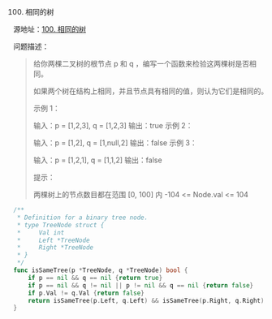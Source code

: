 100. 相同的树

源地址：[100. 相同的树](https://leetcode-cn.com/problems/same-tree/)

问题描述：

>给你两棵二叉树的根节点 p 和 q ，编写一个函数来检验这两棵树是否相同。
>
>如果两个树在结构上相同，并且节点具有相同的值，则认为它们是相同的。
>
> 
>
>示例 1：
>
>
>输入：p = [1,2,3], q = [1,2,3]
>输出：true
>示例 2：
>
>
>输入：p = [1,2], q = [1,null,2]
>输出：false
>示例 3：
>
>
>输入：p = [1,2,1], q = [1,1,2]
>输出：false
>
>
>提示：
>
>两棵树上的节点数目都在范围 [0, 100] 内
>-104 <= Node.val <= 104

``` go
/**
 * Definition for a binary tree node.
 * type TreeNode struct {
 *     Val int
 *     Left *TreeNode
 *     Right *TreeNode
 * }
 */
func isSameTree(p *TreeNode, q *TreeNode) bool {
    if p == nil && q == nil {return true}
    if p == nil && q != nil || p != nil && q == nil {return false}
    if p.Val != q.Val {return false}
    return isSameTree(p.Left, q.Left) && isSameTree(p.Right, q.Right) 
}
```



